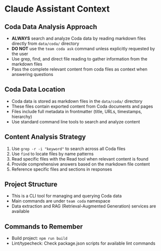 # Claude Assistant Context

## Coda Data Analysis Approach
- **ALWAYS** search and analyze Coda data by reading markdown files directly from `data/coda/` directory
- **DO NOT** use the `team coda ask` command unless explicitly requested by the user
- Use grep, find, and direct file reading to gather information from the markdown files
- Pass the complete relevant content from coda files as context when answering questions

## Coda Data Location
- Coda data is stored as markdown files in the `data/coda/` directory
- These files contain exported content from Coda documents and pages
- Files include full metadata in frontmatter (title, URLs, timestamps, hierarchy)
- Use standard command line tools to search and analyze content

## Content Analysis Strategy
1. Use `grep -r -i "keyword"` to search across all Coda files
2. Use `find` to locate files by name patterns
3. Read specific files with the Read tool when relevant content is found
4. Provide comprehensive answers based on the markdown file content
5. Reference specific files and sections in responses

## Project Structure
- This is a CLI tool for managing and querying Coda data
- Main commands are under `team coda` namespace
- Data extraction and RAG (Retrieval-Augmented Generation) services are available

## Commands to Remember
- Build project: `npm run build`
- Lint/typecheck: Check package.json scripts for available lint commands